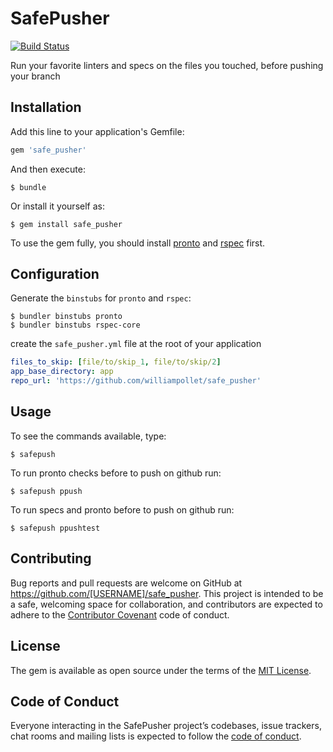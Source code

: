 # SafePusher

[![Build Status](https://travis-ci.com/williampollet/safe_pusher.svg?branch=master)](https://travis-ci.com/williampollet/safe_pusher)

Run your favorite linters and specs on the files you touched, before pushing your branch

## Installation

Add this line to your application's Gemfile:

```ruby
gem 'safe_pusher'
```

And then execute:

    $ bundle

Or install it yourself as:

    $ gem install safe_pusher


To use the gem fully, you should install [pronto](https://github.com/prontolabs/pronto) and [rspec](https://github.com/rspec/rspec) first.

## Configuration

Generate the `binstubs` for `pronto` and `rspec`:

    $ bundler binstubs pronto
    $ bundler binstubs rspec-core

create the `safe_pusher.yml` file at the root of your application

```yaml
files_to_skip: [file/to/skip_1, file/to/skip/2]
app_base_directory: app
repo_url: 'https://github.com/williampollet/safe_pusher'
```

## Usage

To see the commands available, type:

    $ safepush

To run pronto checks before to push on github run:

    $ safepush ppush

To run specs and pronto before to push on github run:

    $ safepush ppushtest

## Contributing

Bug reports and pull requests are welcome on GitHub at https://github.com/[USERNAME]/safe_pusher. This project is intended to be a safe, welcoming space for collaboration, and contributors are expected to adhere to the [Contributor Covenant](http://contributor-covenant.org) code of conduct.

## License

The gem is available as open source under the terms of the [MIT License](https://opensource.org/licenses/MIT).

## Code of Conduct

Everyone interacting in the SafePusher project’s codebases, issue trackers, chat rooms and mailing lists is expected to follow the [code of conduct](https://github.com/[USERNAME]/safe_pusher/blob/master/CODE_OF_CONDUCT.md).
